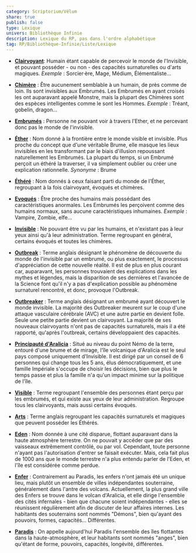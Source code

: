 ```yaml
---
category: Scriptorium/Vélum
share: true
publish: false
type: Lexique
univers: Bibliothèque Infinie
description: Lexique du RP, pas dans l'ordre alphabétique
tag: RP/Bibliothèque-Infinie/Liste/Lexique
---
```


- **<u>Clairvoyant</u>**: Humain étant capable de percevoir le monde de l'Invisible, et pouvant posséder - ou non - des capacités surnaturelles ou d'arts magiques.
  _Exemple_ : Sorcier·ère, Mage, Médium, Élémentaliste...

- **<u>Chimère</u>** : Être aucunement semblable à un humain, de près comme de loin. Ils sont invisibles aux Embrumés. Les Embrumés en ayant croisés les ont auparavant appelé Monstre, mais la plupart des Chimères sont des espèces intelligentes comme le sont les Hommes.
  _Exemple_ : Tréant, gobelin, dragon...

- **<u>Embrumés</u>** : Personne ne pouvant voir à travers l'Ether, et ne percevant donc pas le monde de l'invisible.

- **<u>Éther</u>** : Nom donné à la frontière entre le monde visible et invisible. Plus proche du concept que d'une véritable Brume, elle masque les lieux invisibles en les transformant par le biais d'illusion repoussant naturellement les Embrumés.
  La plupart du temps, si un Embrumé perçoit un éthéré la traverser, il va simplement oublier ou créer une explication rationnelle.
  _Synonyme_ : Brume

- **<u>Éthéré</u>** : Nom donnés à ceux faisant parti du monde de l'Éther, regroupant à la fois clairvoyant, évoqués et chimères.

- **<u>Evoqués</u>** : Être proche des humains mais possédant des caractéristiques anormales. Les Embrumés les perçoivent comme des humains normaux, sans aucune caractéristiques inhumaines.
  _Exemple_ : Vampire, Zombie, elfe...

- **<u>Invisible</u>** : Ne pouvant être vu par les humains, et n'existant pas à leur yeux ainsi qu'à leur administration. Terme regroupant en général, certains évoqués et toutes les chimères.

- **<u>Outbreak</u>** : Terme anglais désignant le phénomène de découverte du monde de l'invisible par un embrumé, ou plus exactement, le processus d'appréciation de cette nouvelle réalité. Il est de plus en plus courant car, auparavant, les personnes trouvaient des explications dans les mythes et légendes, mais la disparition de ses dernières et l'avancée de la Science font qu'il n'y a pas d'explication possible au phénomène surnaturel rencontré, et donc, provoque l'Outbreak.

- **<u>Outbreaker</u>** : Terme anglais désignant un embrumé ayant découvert le monde invisible. La majorité des Outbreaker meurent sur le coup d'une attaque vasculaire cérébrale (AVC) et une autre partie en devient folle. Seule une petite partie devient un clairvoyant. La majorité de ses nouveaux clairvoyants n'ont pas de capacités surnaturels, mais il a été rapporté, qu'après l'outbreak, certains développaient des capacités.

- **<u>Principauté d'Aralicia</u>** : Situé au niveau du point Némo de la terre, entouré d'une brume et de mirage, l'île volcanique d'Aralicia est le seul pays composé uniquement d'Invisible. Il est dirigé par un conseil de 6 personnes qui change tous les 5 ans, élus démocratiquement, et une famille Impériale s'occupe de choisir les décisions, bien que plus le temps passe et plus la famille n'a qu'un impact minime sur la politique de l'île.

- **<u>Visible</u>** : Terme regroupant l'ensemble des personnes étant perçu par les embrumés, et qui existe aux yeux de leur administration. Regroupe tous les clairvoyants, mais aussi certains évoqués.

- **<u>Arts</u>** : Terme anglais regroupant les capacités surnaturels et magiques que peuvent posséder les Éthérés.

- **<u>Eden</u>** : Nom donnée à une cité disparue, flottant auparavant dans la haute atmosphère terrestre. On ne pouvait y accéder que par des vaisseaux extrêmement contrôlé, ou par vol. Cependant, toute personne n'ayant pas l'autorisation d'entrer se faisait exécuter. Mais, cela fait plus de 1000 ans que le monde terrestre n'a plus entendu parler de l'Eden, et l'île est considérée comme perdue.

- **<u>Enfer</u>** : Contrairement au Paradis, les enfers n'ont jamais été un unique lieu, mais plutôt un ensemble de villes indépendantes souterraine, généralement dans l'antre des volcans. Actuellement, la plus grand ville des Enfers se trouve dans le volcan d'Aralicia, et elle dirige l'ensemble des cités infernales - bien que chacune soient indépendantes - elles se réunissent régulièrement afin de discuter de leur affaires internes. Les habitants des souterrains sont nommés "Démons", bien qu'ayant des pouvoirs, formes, capacités... Différentes.

- **<u>Paradis</u>** : On appelle aujourd'hui Paradis l'ensemble des îles flottantes dans la haute-atmosphère, et leur habitants sont nommés "anges", bien qu'étant de forme, pouvoirs, capacités, longévité, différentes.

